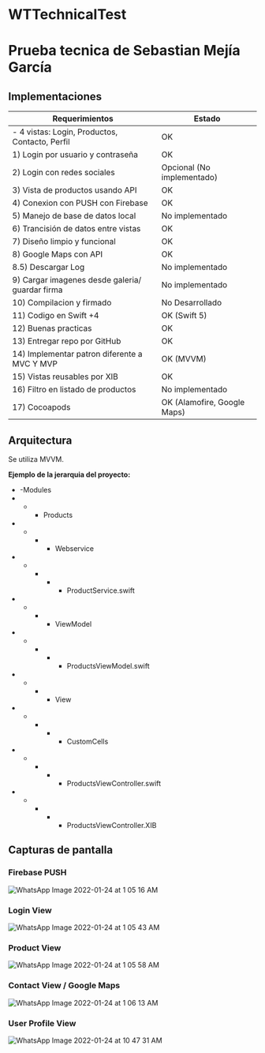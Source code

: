 # WTTechnicalTest
# Prueba tecnica de Sebastian Mejía García

## Implementaciones

| Requerimientos | Estado |
|--|--|
| - 4 vistas: Login, Productos, Contacto, Perfil | OK |
| 1) Login por usuario y contraseña | OK |
| 2) Login con redes sociales | Opcional (No implementado) |
| 3) Vista de productos usando API | OK |
| 4) Conexion con PUSH con Firebase | OK |
| 5) Manejo de base de datos local | No implementado |
| 6) Trancisión de datos entre vistas | OK |
| 7) Diseño limpio y funcional | OK |
| 8) Google Maps con API | OK |
| 8.5) Descargar Log | No implementado |
| 9) Cargar imagenes desde galeria/ guardar firma | No implementado |
| 10) Compilacion y firmado | No Desarrollado |
| 11) Codigo en Swift +4 | OK (Swift 5) |
| 12) Buenas practicas | OK |
| 13) Entregar repo por GitHub | OK |
| 14) Implementar patron diferente a MVC Y MVP| OK (MVVM) |
| 15) Vistas reusables por XIB | OK |
| 16) Filtro en listado de productos | No implementado |
| 17) Cocoapods | OK (Alamofire, Google Maps) |

## Arquitectura

Se utiliza MVVM.

**Ejemplo de la jerarquia del proyecto:**

- -Modules
- - - Products
- - - - Webservice
- - - - - ProductService.swift
- - - - ViewModel
- - - - - ProductsViewModel.swift
- - - - View
- - - - - CustomCells
- - - - - ProductsViewController.swift
- - - - -  ProductsViewController.XIB

## Capturas de pantalla
### Firebase PUSH 
![WhatsApp Image 2022-01-24 at 1 05 16 AM](https://user-images.githubusercontent.com/67339434/150732535-f6cf08db-a01d-4ac0-b12e-3758a66dfc8d.jpeg)
### Login View
![WhatsApp Image 2022-01-24 at 1 05 43 AM](https://user-images.githubusercontent.com/67339434/150732532-b10d5dad-766e-4e59-948c-2c960f1eb41f.jpeg)
### Product View
![WhatsApp Image 2022-01-24 at 1 05 58 AM](https://user-images.githubusercontent.com/67339434/150732531-1d6e8052-2404-4e96-8cfb-b6f14ff03b8a.jpeg)
### Contact View / Google Maps
![WhatsApp Image 2022-01-24 at 1 06 13 AM](https://user-images.githubusercontent.com/67339434/150732530-25bb3e40-1369-4bb3-bde8-73620ae98b4c.jpeg)
### User Profile View
![WhatsApp Image 2022-01-24 at 10 47 31 AM](https://user-images.githubusercontent.com/67339434/150816208-d8d3e3fd-b590-481a-8f5c-3bdb4caaeb73.jpeg)
